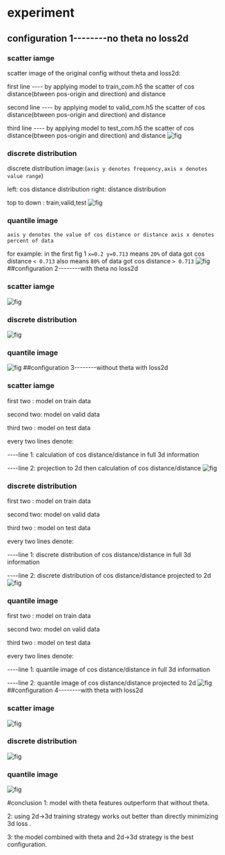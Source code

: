 # experiment
## configuration 1--------no theta no loss2d
### scatter iamge
scatter image of the original config without theta and loss2d:

first line ---- by applying model to train_com.h5 the scatter of cos distance(btween pos-origin and direction) and distance

second line ---- by applying model to valid_com.h5 the scatter of cos distance(btween pos-origin and direction) and distance

third line ---- by applying model to test_com.h5 the scatter of cos distance(btween pos-origin and direction) and distance
![fig](../picture/Figure_no_theta_no_loss2d_scatter.png)
### discrete distribution
discrete distribution image:(`axis y denotes frequency,axis x denotes value range`)

left: cos distance distribution
right: distance distribution

top to down : train,valid,test
![fig](../picture/Figure_notheta_noloss2d_hisgram.png)
### quantile image
`axis y denotes the value of cos distance or distance axis x denotes percent of data`

for example: in the first fig 1 `x=0.2 y=0.713` means `20%` of data got cos distance `< 0.713` also
means `80%` of data got cos distance `> 0.713`
![fig](../picture/Figure_notheta_noloss2d_quantile.png)
##configuration 2--------with theta no loss2d
### scatter iamge
![fig](../picture/Figure_withtheta_noloss2d_scatter.png)
### discrete distribution
![fig](../picture/Figure_withtheta_noloss2d_histgram.png)
### quantile image
![fig](../picture/Figure_withtheta_noloss2d_quantile.png)
##configuration 3--------without theta with loss2d
### scatter iamge
first two : model on train data

second two: model on valid data

third two : model on test data

every two lines denote:

----line 1: calculation of cos distance/distance in full 3d information 

----line 2: projection to 2d then calculation of cos distance/distance 
![fig](../picture/Figure_1.png)
### discrete distribution
first two : model on train data

second two: model on valid data

third two : model on test data

every two lines denote:

----line 1: discrete distribution of cos distance/distance in full 3d information 

----line 2: discrete distribution of cos distance/distance projected to 2d
![fig](../picture/Figure_3.png)
### quantile image
first two : model on train data

second two: model on valid data

third two : model on test data

every two lines denote:

----line 1: quantile image of cos distance/distance in full 3d information 

----line 2: quantile image of cos distance/distance projected to 2d
![fig](../picture/Figure_2.png)
##configuration 4--------with theta with loss2d
### scatter image
![fig](../picture/Figure_withtheta_withloss2d_scatter.png)
### discrete distribution
![fig](../picture/Figure_withtheta_withloss2d_histgram.png)
### quantile image
![fig](../picture/Figure_withtheta_withloss2d_quantile.png)

#conclusion
1: model with theta features outperform that without theta.

2: using 2d->3d training strategy works out better than directly minimizing 3d loss .

3: the model combined with theta and 2d->3d strategy is the best configuration.

